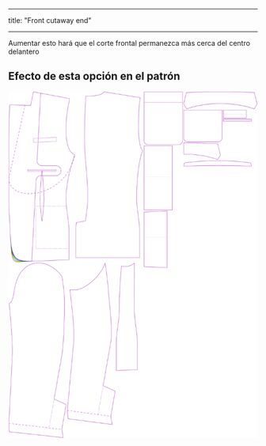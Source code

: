 - - -
title: "Front cutaway end"
- - -

Aumentar esto hará que el corte frontal permanezca más cerca del centro delantero

## Efecto de esta opción en el patrón

![Esta imagen muestra el efecto de esta opción superponiendo varias variantes que tienen un valor diferente para esta opción](jaeger_frontcutawayend_sample.svg "Effect of this option on the pattern")
